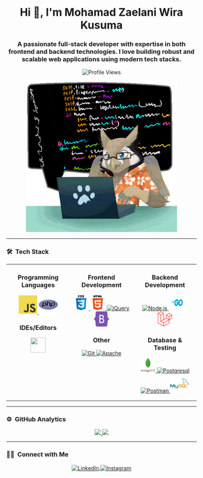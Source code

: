 <h1 align="center">Hi 👋, I'm Mohamad Zaelani Wira Kusuma</h1>
<h3 align="center">A passionate full-stack developer with expertise in both frontend and backend technologies. I love building robust and scalable web applications using modern tech stacks.</h3>

<p align="center">
  <img src="https://komarev.com/ghpvc/?username=wira09&label=Profile%20views&color=0e75b6&style=flat" alt="Profile Views" />
</p>

<p align="center">
  <img alt="Night Coding" src="wira.gif" width="400"/>
</p>

---

### 🛠 &nbsp;Tech Stack

<table>
  <tr>
    <td valign="top" width="33%">
      <h3 align="center">Programming Languages</h3>
      <p align="center">
        <a href="https://developer.mozilla.org/en-US/docs/Web/JavaScript">
          <img src="https://raw.githubusercontent.com/devicons/devicon/master/icons/javascript/javascript-original.svg" alt="JavaScript" width="50" height="50"/>
        </a>
        <a href="https://www.php.net/">
          <img src="https://raw.githubusercontent.com/devicons/devicon/master/icons/php/php-original.svg" alt="PHP" width="50" height="50"/>
        </a>
      </p>
      <h3 align="center">IDEs/Editors</h3>
      <p align="center">
        <a href="https://code.visualstudio.com/">
          <img src="https://upload.wikimedia.org/wikipedia/commons/9/9a/Visual_Studio_Code_1.35_icon.svg" width="40" height="40"/>
        </a>
      </p>
    </td>
    <td valign="top" width="33%">
      <h3 align="center">Frontend Development</h3>
      <p align="center">
        <a href="https://www.w3schools.com/css/">
          <img src="https://raw.githubusercontent.com/devicons/devicon/master/icons/css3/css3-original-wordmark.svg" alt="CSS3" width="40" height="40"/>
        </a>
        <a href="https://www.w3.org/html/">
          <img src="https://raw.githubusercontent.com/devicons/devicon/master/icons/html5/html5-original-wordmark.svg" alt="HTML5" width="40" height="40"/>
        </a>
        <a href="https://jquery.com/">
          <img src="https://profilinator.rishav.dev/skills-assets/jquery.png" alt="jQuery" width="40" height="40"/>
        </a>
        <a href="https://getbootstrap.com">
          <img src="bootstrap-5.svg" alt="Bootstrap" width="40" height="40"/>
        </a>
      </p>
      <h3 align="center">Other</h3>
      <p align="center">
        <a href="https://git-scm.com/">
          <img src="https://www.vectorlogo.zone/logos/git-scm/git-scm-icon.svg" alt="Git" width="40" height="40"/>
        </a>
        <a href="https://www.apache.org/">
          <img src="https://www.vectorlogo.zone/logos/apache/apache-icon.svg" alt="Apache" width="40" height="40"/>
        </a>
      </p>
    </td>
    <td valign="top" width="33%">
      <h3 align="center">Backend Development</h3>
      <p align="center">
        <a href="https://nodejs.org">
          <img src="https://www.vectorlogo.zone/logos/nodejs/nodejs-icon.svg" alt="Node.js" width="40" height="40"/>
        </a>
        <a href="https://go.dev/">
          <img src="golang.svg" alt="Golang" width="50" height="40"/>
        </a>
        <a href="https://laravel.com/">
          <img src="./laravel.svg" alt="Laravel" width="40" height="40"/>
        </a>
      </p>
      <h3 align="center">Database & Testing</h3>
      <p align="center">
        <a href="https://www.mongodb.com/">
          <img src="https://raw.githubusercontent.com/devicons/devicon/master/icons/mongodb/mongodb-original-wordmark.svg" alt="MongoDB" width="40" height="40"/>
        </a>
        <a href="https://www.postgresql.org/">
          <img src="https://www.vectorlogo.zone/logos/postgresql/postgresql-ar21.svg" alt="Postgresql" width="40" height="40"/>
        </a>
        <a href="https://postman.com">
          <img src="https://www.vectorlogo.zone/logos/getpostman/getpostman-icon.svg" alt="Postman" width="40" height="40"/>
        </a>
        <a href="https://www.mysql.com/">
          <img src="https://raw.githubusercontent.com/devicons/devicon/master/icons/mysql/mysql-original-wordmark.svg" alt="MySQL" width="50" height="50"/>
        </a>
      </p>
    </td>

  </tr>
</table>

---

### ⚙️ &nbsp;GitHub Analytics

<p align="center">
  <a href="https://github.com/wira09">
    <img height="180em" src="https://github-readme-stats-eight-theta.vercel.app/api?username=wira09&show_icons=true&theme=algolia&include_all_commits=true&count_private=true"/>
    <img height="180em" src="https://github-readme-stats-eight-theta.vercel.app/api/top-langs/?username=wira09&layout=compact&langs_count=8&theme=algolia"/>
  </a>
</p>

---

### 🤝🏻 &nbsp;Connect with Me

<p align="center">
  <a href="https://linkedin.com/in/mohamad-zaelani-wira-kusuma-4859b3262">
    <img align="center" src="https://raw.githubusercontent.com/rahuldkjain/github-profile-readme-generator/master/src/images/icons/Social/linked-in-alt.svg" alt="LinkedIn" height="30" width="40"/>
  </a>
  <a href="https://instagram.com/zaelaniwira">
    <img align="center" src="https://raw.githubusercontent.com/rahuldkjain/github-profile-readme-generator/master/src/images/icons/Social/instagram.svg" alt="Instagram" height="30" width="40"/>
  </a>
</p>
